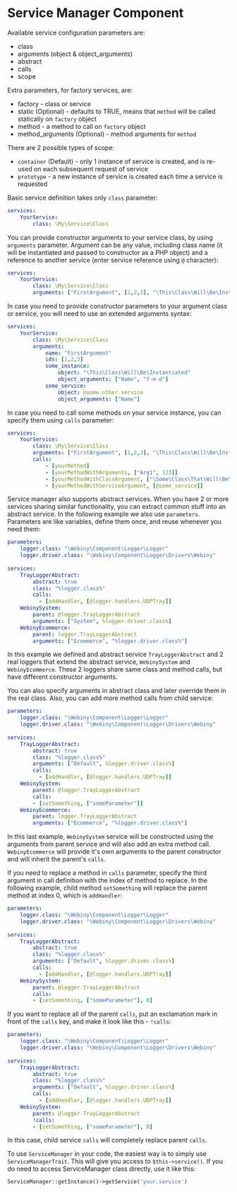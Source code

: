 Service Manager Component
==========================

Available service configuration parameters are:

* class
* arguments (object & object_arguments)
* abstract
* calls
* scope

Extra parameters, for factory services, are:

* factory - class or service
* static (Optional) - defaults to TRUE, means that `method` will be called statically on `factory` object
* method - a method to call on `factory` object
* method_arguments (Optional) - method arguments for `method`

There are 2 possible types of scope:

* `container` (Default) - only 1 instance of service is created, and is re-used on each subsequent request of service
* `prototype` - a new instance of service is created each time a service is requested

Basic service definition takes only `class` parameter:
```yaml
services:
    YourService:
        class: \My\Service\Class
```

You can provide constructor arguments to your service class, by using `arguments` parameter. Argument can be any value, including class name (it will be instantiated and passed to constructor as a PHP object) and a reference to another service (enter service reference using `@` character):

```yaml
services:
    YourService:
        class: \My\Service\Class
        arguments: ["FirstArgument", [1,2,3], "\This\Class\Will\Be\Instantiated", @some.other.service]
```

In case you need to provide constructor parameters to your argument class or service, you will need to use an extended arguments syntax:

```yaml
services:
    YourService:
        class: \My\Service\Class
        arguments: 
            name: "FirstArgument"
            ids: [1,2,3] 
            some_instance:
                object: "\This\Class\Will\Be\Instantiated"
                object_arguments: ["Name", "Y-m-d"]
            some_service:
                object: @some.other.service
                object_arguments: ["Name"]

```

In case you need to call some methods on your service instance, you can specify them using `calls` parameter:

```yaml
services:
    YourService:
        class: \My\Service\Class
        arguments: ["FirstArgument", [1,2,3], "\This\Class\Will\Be\Instantiated", @some.other.service]
        calls:
            - [yourMethod]
            - [yourMethodWithArguments, ["Arg1", 123]]
            - [yourMethodWithClassArgument, ["\Some\Class\That\Will\Be\Instantiated"]]
            - [yourMethodWithServiceArgument, [@some_service]]
```

Service manager also supports abstract services. When you have 2 or more services sharing similar functionality, you can extract common stuff into an abstract service. In the following example we also use `parameters`. Parameters are like variables, define them once, and reuse whenever you need them:


```yaml
parameters:
    logger.class: "\Webiny\Component\Logger\Logger"
    logger.driver.class: "\Webiny\Component\Logger\Drivers\Webiny"
    
services:    
    TrayLoggerAbstract:
        abstract: true
        class: "%logger.class%"
        calls:
          - [addHandler, [@logger.handlers.UDPTray]]
    WebinySystem:
        parent: @logger.TrayLoggerAbstract
        arguments: ["System", %logger.driver.class%]
    WebinyEcommerce:
        parent: logger.TrayLoggerAbstract
        arguments: ["Ecommerce", "%logger.driver.class%"]
```

In this example we defined and abstract service `TrayLoggerAbstract` and 2 real loggers that extend the abstract service, `WebinySystem` and `WebinyEcommerce`. These 2 loggers share same class and method calls, but have different constructor arguments.

You can also specify arguments in abstract class and later override them in the real class. Also, you can add more method calls from child service:

```yaml
parameters:
    logger.class: "\Webiny\Component\Logger\Logger"
    logger.driver.class: "\Webiny\Component\Logger\Drivers\Webiny"
    
services:    
    TrayLoggerAbstract:
        abstract: true
        class: "%logger.class%"
        arguments: ["Default", %logger.driver.class%]
        calls:
          - [addHandler, [@logger.handlers.UDPTray]]
    WebinySystem:
        parent: @logger.TrayLoggerAbstract
        calls:
        - [setSomething, ["someParameter"]]
    WebinyEcommerce:
        parent: logger.TrayLoggerAbstract
        arguments: ["Ecommerce", "%logger.driver.class%"]
```

In this last example, `WebinySystem` service will be constructed using the arguments from parent service and will also add an extra method call. `WebinyEcommerce` will provide it's own arguments to the parent constructor and will inherit the parent's `calls`.

If you need to replace a method in `calls` parameter, specify the third argument in call definition with the index of method to replace. In the following example, child method `setSomething` will replace the parent method at index 0, which is `addHandler`:

```yaml
parameters:
    logger.class: "\Webiny\Component\Logger\Logger"
    logger.driver.class: "\Webiny\Component\Logger\Drivers\Webiny"
    
services:   
    TrayLoggerAbstract:
        abstract: true
        class: "%logger.class%"
        arguments: ["Default", %logger.driver.class%]
        calls:
          - [addHandler, [@logger.handlers.UDPTray]]
    WebinySystem:
        parent: @logger.TrayLoggerAbstract
        calls:
        - [setSomething, ["someParameter"], 0]
```

If you want to replace all of the parent `calls`, put an exclamation mark in front of the `calls` key, and make it look like this - `!calls`:

```yaml
parameters:
    logger.class: "\Webiny\Component\Logger\Logger"
    logger.driver.class: "\Webiny\Component\Logger\Drivers\Webiny"
    
services:   
    TrayLoggerAbstract:
        abstract: true
        class: "%logger.class%"
        arguments: ["Default", %logger.driver.class%]
        calls:
          - [addHandler, [@logger.handlers.UDPTray]]
    WebinySystem:
        parent: @logger.TrayLoggerAbstract
        !calls:
        - [setSomething, ["someParameter"], 0]
```

In this case, child service `calls` will completely replace parent `calls`.

To use `ServiceManager` in your code, the easiest way is to simply use `ServiceManagerTrait`. This will give you access to `$this->service()`.
If you do need to access ServiceManager class directly, use it like this:

```php
ServiceManager::getInstance()->getService('your.service')
```